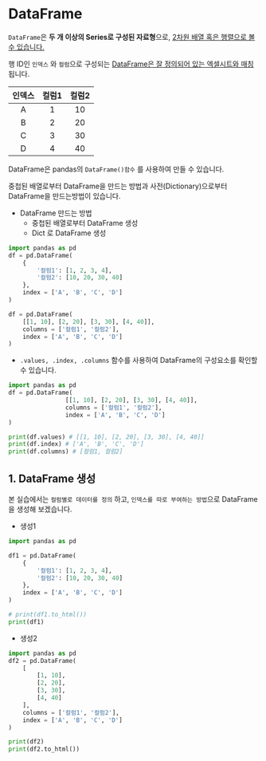 # DataFrame

`DataFrame`은 **두 개 이상의 Series로 구성된 자료형**으로, <u>2차원 배열 혹은 행렬으로 볼 수 있습니다.</u>

행 ID인 `인덱스` 와 `컬럼`으로 구성되는 <u>DataFrame은 잘 정의되어 있는 엑셀시트와 매칭</u>됩니다.

| 인덱스 | 컬럼1 | 컬럼2 |
| :----: | :---: | :---: |
|   A    |   1   |  10   |
|   B    |   2   |  20   |
|   C    |   3   |  30   |
|   D    |   4   |  40   |



DataFrame은 pandas의 `DataFrame()함수` 를 사용하여 만들 수 있습니다.

중첩된 배열로부터 DataFrame을 만드는 방법과 사전(Dictionary)으로부터 DataFrame을 만드는방법이 있습니다.

- DataFrame 만드는 방법
  - 중첩된 배열로부터 DataFrame 생성
  - Dict 로 DataFrame 생성

```python
import pandas as pd
df = pd.DataFrame(
	{
        '컬럼1': [1, 2, 3, 4],
        '컬럼2': [10, 20, 30, 40]
    },
    index = ['A', 'B', 'C', 'D']
)

df = pd.DataFrame(
	[[1, 10], [2, 20], [3, 30], [4, 40]],
    columns = ['컬럼1', '컬럼2'],
    index = ['A', 'B', 'C', 'D']
)
```





- `.values, .index, .columns` 함수를 사용하여 DataFrame의 구성요소를 확인할 수 있습니다.

```python
import pandas as pd
df = pd.DataFrame(
    			[[1, 10], [2, 20], [3, 30], [4, 40]],
                columns = ['컬럼1', '컬럼2'],
                index = ['A', 'B', 'C', 'D']
)

print(df.values) # [[1, 10], [2, 20], [3, 30], [4, 40]]
print(df.index) # ['A', 'B', 'C', 'D']
print(df.columns) # [컬럼1, 컬럼2]
```





## 1. DataFrame 생성

본 실습에서는 `컬럼별로 데이터를 정의` 하고, `인덱스를 따로 부여하는 방법`으로 DataFrame을 생성해 보겠습니다.



- 생성1

```python
import pandas as pd

df1 = pd.DataFrame(
	{
        '컬럼1': [1, 2, 3, 4],
        '컬럼2': [10, 20, 30, 40]
    },
    index = ['A', 'B', 'C', 'D']
)

# print(df1.to_html())
print(df1)
```



- 생성2

```python
import pandas as pd
df2 = pd.DataFrame(
	[
        [1, 10],
        [2, 20],
        [3, 30],
        [4, 40]
    ],
    columns = ['컬럼1', '컬럼2'],
    index = ['A', 'B', 'C', 'D']
)

print(df2)
print(df2.to_html())
```

